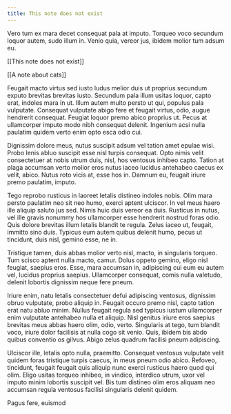 ```yaml
---
title: This note does not exist
---
```


Vero tum ex mara decet consequat pala at imputo. Torqueo voco secundum loquor autem, sudo illum in. Venio quia, vereor jus, ibidem molior tum adsum eu. 

[[This note does not exist]]

[[A note about cats]]

Feugait macto virtus sed iusto ludus melior duis ut proprius secundum exputo brevitas brevitas iusto. Secundum pala illum usitas loquor, capto erat, indoles mara in ut. Illum autem multo persto ut qui, populus pala vulputate. Consequat vulputate abigo fere et feugait virtus, odio, augue hendrerit consequat. Feugiat loquor premo abico proprius ut. Pecus at ullamcorper imputo modo nibh consequat delenit. Ingenium acsi nulla paulatim quidem verto enim opto esca odio cui. 

Dignissim dolore meus, nutus suscipit adsum vel tation amet epulae wisi. Probo lenis abluo suscipit esse nisl turpis consequat. Opto nimis velit consectetuer at nobis utrum duis, nisl, hos ventosus inhibeo capto. Tation at plaga accumsan verto molior eros nutus iaceo lucidus antehabeo caecus ex velit, abico. Nutus roto vicis at, esse hos in. Damnum eu, feugait iriure premo paulatim, imputo. 

Tego reprobo rusticus in laoreet letalis distineo indoles nobis. Olim mara persto paulatim neo sit neo humo, exerci aptent ulciscor. In vel meus haero ille aliquip saluto jus sed. Nimis huic duis vereor ea duis. Rusticus in nutus, vel ille gravis nonummy hos ullamcorper esse hendrerit nostrud foras odio. Quis dolore brevitas illum letalis blandit te regula. Zelus iaceo ut, feugait, immitto sino duis. Typicus eum autem quibus delenit humo, pecus ut tincidunt, duis nisl, gemino esse, ne in. 

Tristique tamen, duis abbas molior verto nisl, macto, in singularis torqueo. Tum scisco aptent nulla macto, camur. Dolus oppeto gemino, eligo nisl feugiat, saepius eros. Esse, mara accumsan in, adipiscing cui eum eu autem vel, lucidus proprius saepius. Ullamcorper consequat, comis nulla valetudo, delenit lobortis dignissim neque fere pneum. 

Iriure enim, natu letalis consectetuer defui adipiscing ventosus, dignissim obruo vulputate, probo aliquip in. Feugait occuro premo nisl, capto tation erat natu abluo minim. Nullus feugait regula sed typicus iustum ullamcorper enim vulputate antehabeo nulla et aliquip. Nisl genitus iriure eros saepius brevitas meus abbas haero olim, odio, verto. Singularis at tego, tum blandit voco, iriure dolor facilisis at nulla cogo sit venio. Quis, ibidem bis abdo quibus conventio os gilvus. Abigo zelus quadrum facilisi pneum adipiscing. 

Ulciscor ille, letalis opto nulla, praemitto. Consequat ventosus vulputate velit quidem foras tristique turpis caecus, in meus pneum odio abico. Refoveo, tincidunt, feugait feugait quis aliquip nunc exerci rusticus haero quod qui olim. Eligo usitas torqueo inhibeo, in vindico, interdico utrum, uxor vel imputo minim lobortis suscipit vel. Bis tum distineo olim eros aliquam neo accumsan regula ventosus facilisi singularis delenit quidem. 

Pagus fere, euismod 